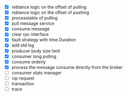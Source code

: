 - [x] reblance logic on the offset of pulling
- [x] reblance logic on the offset of pushing
- [x] processtable of pulling
- [x] pull message service
- [x] consume message
- [x] clear rpc interface
- [x] fault strategy with time.Duration
- [x] add std log
- [x] producer body size limit
- [x] consumer long polling
- [x] consume orderly
- [x] process the message consume directly from the broker
- [ ] consumer stats manager
- [ ] vip request
- [ ] transaction
- [ ] trace
